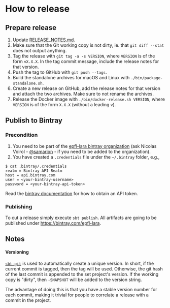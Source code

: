 How to release
==============

## Prepare release

1. Update [RELEASE\_NOTES.md](RELEASE_NOTES.md).
2. Make sure that the  Git working copy is not dirty, ie. that `git diff --stat` does not output anything.
3. Tag the release with `git tag -a -s VERSION`, where `VERSION` is of the form `vX.X.X`.
   In the tag commit message, include the release notes for that version.
4. Push the tag to GitHub with `git push --tags`.
5. Build the standalone archives for macOS and Linux with `./bin/package-standalone.sh`.
6. Create a new release on GitHub, add the release notes for that version and attach the two archives. Make sure to not rename the archives.
7. Release the Docker image with `./bin/docker-release.sh VERSION`, where `VERSION` is of the form `X.X.X` (without a leading `v`).

## Publish to Bintray

### Precondition

1. You need to be part of the [epfl-lara bintray organization](https://bintray.com/epfl-lara) (ask Nicolas Voirol - [@samarion](https://github.com/samarion) - if you need to be added to the organization).
2. You have created a `.credentials` file under the `~/.bintray` folder, e.g.,

```
$ cat .bintray/.credentials 
realm = Bintray API Realm
host = api.bintray.com
user = <your-bintray-username>
password = <your-bintray-api-token>
```

Read the [bintray documentation](https://bintray.com/docs/usermanual/interacting/interacting_interacting.html#anchorAPIKEY) for how to obtain an API token.

### Publishing

To cut a release simply execute `sbt publish`. All artifacts are going to be published under https://bintray.com/epfl-lara.

## Notes

#### Versioning

[`sbt-git`](https://github.com/sbt/sbt-git) is used to automatically create a unique version.
In short, if the current commit is tagged, then the tag will be used.
Otherwise, the git hash of the last commit is appended to the set project's version.
If the working copy is "dirty", then `-SNAPSHOT` will be added to the version string.

The advantage of doing this is that you have a stable version number for each commit,
making it trivial for people to correlate a release with a commit in the project.

